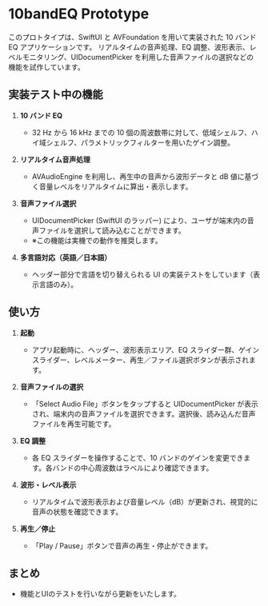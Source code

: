 # 10bandEQ Prototype

このプロトタイプは、SwiftUI と AVFoundation を用いて実装された 10 バンド EQ アプリケーションです。
リアルタイムの音声処理、EQ 調整、波形表示、レベルモニタリング、UIDocumentPicker を利用した音声ファイルの選択などの機能を試作しています。


## 実装テスト中の機能

1. **10 バンド EQ**

   - 32 Hz から 16 kHz までの 10 個の周波数帯に対して、低域シェルフ、ハイ域シェルフ、パラメトリックフィルターを用いたゲイン調整。

2. **リアルタイム音声処理**

   - AVAudioEngine を利用し、再生中の音声から波形データと dB 値に基づく音量レベルをリアルタイムに算出・表示します。

3. **音声ファイル選択**

   -  UIDocumentPicker (SwiftUI のラッパー) により、ユーザが端末内の音声ファイルを選択して読み込むことができます。
   - ※この機能は実機での動作を推奨します。

4. **多言語対応（英語／日本語）**

   - ヘッダー部分で言語を切り替えられる UI の実装テストをしています（表示言語のみ）。

## 使い方

1. **起動**

   - アプリ起動時に、ヘッダー、波形表示エリア、EQ スライダー群、ゲインスライダー、レベルメーター、再生／ファイル選択ボタンが表示されます。

2. **音声ファイルの選択**

   - 「Select Audio File」ボタンをタップすると UIDocumentPicker が表示され、端末内の音声ファイルを選択できます。選択後、読み込んだ音声ファイルを再生可能です。

3. **EQ 調整**

   - 各 EQ スライダーを操作することで、10 バンドのゲインを変更できます。各バンドの中心周波数はラベルにより確認できます。

4. **波形・レベル表示**

   - リアルタイムで波形表示および音量レベル（dB）が更新され、視覚的に音声の状態を確認できます。

5. **再生／停止**

   - 「Play / Pause」ボタンで音声の再生・停止ができます。

## まとめ

   - 機能とUIのテストを行いながら更新をいたします。
     
